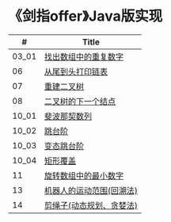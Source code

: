 # 《剑指offer》Java版实现

| #    | Title |
| ---- | ----- |
| 03_01 | [找出数组中的重复数字](/剑指offer/Java/03_01_DuplicationInArray)|
| 06 | [从尾到头打印链表](/剑指offer/Java/06_PrintListInReversedOrder) |
| 07 | [重建二叉树](/剑指offer/Java/07_ConstructBinaryTree) |
| 08 | [二叉树的下一个结点](/剑指offer/Java/08_NextNodeInBinaryTrees) |
| 10_01 | [斐波那契数列](/剑指offer/Java/10_01_Fibonacci) |
| 10_02 | [跳台阶](/剑指offer/Java/10_02_JumpFloor) |
| 10_03 | [变态跳台阶](/剑指offer/Java/10_03_JumpFloorII) |
| 10_04 | [矩形覆盖](/剑指offer/Java/10_04_RectCover) |
| 11 | [旋转数组中的最小数字](/剑指offer/Java/11_MinNumberInRotatedArray) |
| 13 | [机器人的运动范围(回溯法)](/剑指offer/Java/13_RobotMove) |
| 14 | [剪绳子(动态规划、贪婪法)](/剑指offer/Java/14_CuttingRope) |